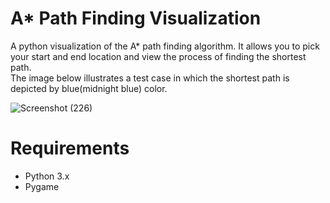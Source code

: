 # A* Path Finding Visualization
A python visualization of the A* path finding algorithm. It allows you to pick your start and end location and view the process of finding the shortest path.<br />
The image below illustrates a test case in which the shortest path is depicted by blue(midnight blue) color.

![Screenshot (226)](https://user-images.githubusercontent.com/44137331/131377721-27e4074d-8479-4a20-841a-55baa85bdde6.png)

# Requirements
- Python 3.x
- Pygame
